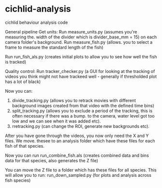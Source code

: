 # cichlid-analysis
cichlid behaviour analysis code 

General pipeline
Get units:
Run measure_units.py (assumes you're measuring the. width of the divider which is divider_base_mm = 15) on each camera folder's background.
Run measure_fish.py (allows. you to select a frame to measure the standard length of the fish)

Run run_fish_als.py (creates initial plots to allow you to see how well the fish is tracked)

Quality control:
Run tracker_checker.py (a GUI for looking at the tracking of videos you think might not have trackeed well - generally if thresholded plot has a lot of black)

Now you can:
1. divide_tracking.py (allows you to retrack movies with different background images created from that video with the defined time bins)
2. split_tracking.py (allows you to exclude a period of the tracking, this is often necessary if there was a bump. to the camera, water level got too low and we can see when it was added etc).
3. rretracking.py (can change the ROI, generate new backgrounds etc).

After you have gone through the videos, you now only need the X and Y files. We move. thesee to an  analysis folder which have these files for each fish of that species.

Now you can run
run_combine_fish.als (creates combined data and bins data for that species, also generates the Z file)

You can move the Z file to a folder which has these files for all species. This will allow you to run:
run_down_sampled.py (for plots and analysis across fish species)
